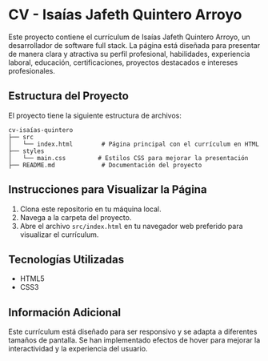 # CV - Isaías Jafeth Quintero Arroyo

Este proyecto contiene el currículum de Isaías Jafeth Quintero Arroyo, un desarrollador de software full stack. La página está diseñada para presentar de manera clara y atractiva su perfil profesional, habilidades, experiencia laboral, educación, certificaciones, proyectos destacados e intereses profesionales.

## Estructura del Proyecto

El proyecto tiene la siguiente estructura de archivos:

```
cv-isaías-quintero
├── src
│   └── index.html        # Página principal con el currículum en HTML
├── styles
│   └── main.css         # Estilos CSS para mejorar la presentación
├── README.md             # Documentación del proyecto
```

## Instrucciones para Visualizar la Página

1. Clona este repositorio en tu máquina local.
2. Navega a la carpeta del proyecto.
3. Abre el archivo `src/index.html` en tu navegador web preferido para visualizar el currículum.

## Tecnologías Utilizadas

- HTML5
- CSS3

## Información Adicional

Este currículum está diseñado para ser responsivo y se adapta a diferentes tamaños de pantalla. Se han implementado efectos de hover para mejorar la interactividad y la experiencia del usuario.